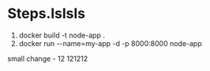 # Steps.lslsls


1. docker build -t node-app .
2. docker run --name=my-app -d -p 8000:8000 node-app


small change - 12 121212
